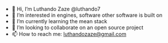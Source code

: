 - 👋 Hi, I’m Luthando Zaze @luthando7
- 👀 I’m interested in engines, software other software is built on
- 🌱 I’m currently learning the mean stack
- 💞️ I’m looking to collaborate on an open source project
- 📫 How to reach me: luthandozaze@gmail.com

<!---
luthando7/luthando7 is a ✨ special ✨ repository because its `README.md` (this file) appears on your GitHub profile.
You can click the Preview link to take a look at your changes.
--->
